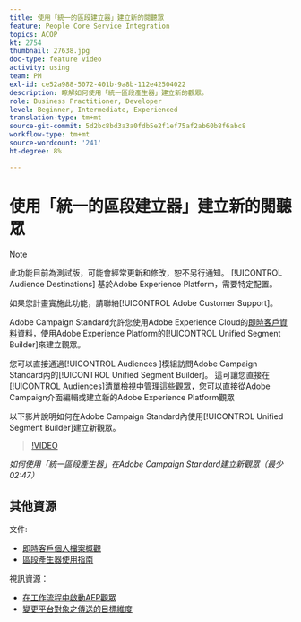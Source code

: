 ```yaml
---
title: 使用「統一的區段建立器」建立新的閱聽眾
feature: People Core Service Integration
topics: ACOP
kt: 2754
thumbnail: 27638.jpg
doc-type: feature video
activity: using
team: PM
exl-id: ce52a988-5072-401b-9a8b-112e42504022
description: 瞭解如何使用「統一區段產生器」建立新的觀眾。
role: Business Practitioner, Developer
level: Beginner, Intermediate, Experienced
translation-type: tm+mt
source-git-commit: 5d2bc8bd3a3a0fdb5e2f1ef75af2ab60b8f6abc8
workflow-type: tm+mt
source-wordcount: '241'
ht-degree: 8%

---
```


# 使用「統一的區段建立器」建立新的閱聽眾

>[!NOTE]
>
>此功能目前為測試版，可能會經常更新和修改，恕不另行通知。 [!UICONTROL Audience Destinations] 基於Adobe Experience Platform，需要特定配置。
>
>如果您計畫實施此功能，請聯絡[!UICONTROL Adobe Customer Support]。

Adobe Campaign Standard允許您使用Adobe Experience Cloud的[即時客戶資料](https://docs.adobe.com/content/help/en/platform-learn/tutorials/profiles/understanding-the-real-time-customer-profile.html)資料，使用Adobe Experience Platform的[!UICONTROL Unified Segment Builder]來建立觀眾。

您可以直接通過[!UICONTROL Audiences ]模組訪問Adobe Campaign Standard內的[!UICONTROL Unified Segment Builder]。 這可讓您直接在[!UICONTROL Audiences]清單檢視中管理這些觀眾，您可以直接從Adobe Campaign介面編輯或建立新的Adobe Experience Platform觀眾

以下影片說明如何在Adobe Campaign Standard內使用[!UICONTROL Unified Segment Builder]建立新觀眾。

>[!VIDEO](https://video.tv.adobe.com/v/27638?quality=12)

*如何使用「統一區段產生器」在Adobe Campaign Standard建立新觀眾（最少02:47）*

## 其他資源

文件:

* [即時客戶個人檔案概觀](https://www.adobe.io/apis/experienceplatform/home/profile-identity-segmentation/profile-identity-segmentation-services.html#!api-specification/markdown/narrative/technical_overview/unified_profile_architectural_overview/unified_profile_architectural_overview.md)
* [區段產生器使用指南](https://www.adobe.io/apis/experienceplatform/home/profile-identity-segmentation/profile-identity-segmentation-services.html#!api-specification/markdown/narrative/technical_overview/segmentation/segment-builder-guide.md)

視訊資源：

* [在工作流程中啟動AEP觀眾](/help/profiles-and-audiences/audience-destinations/activating-aep-audiences.md)
* [變更平台對象之傳送的目標維度](/help/profiles-and-audiences/audience-destinations/changing-targeting-dimension.md)
